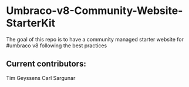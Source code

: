 # Umbraco-v8-Community-Website-StarterKit
The goal of this repo is to have a community managed starter website for #umbraco v8 following the best practices

## Current contributors:
Tim Geyssens
Carl Sargunar
